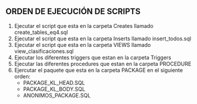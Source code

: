 ORDEN DE EJECUCIÓN DE SCRIPTS
--------------------------------------------

1. Ejecutar el script que esta en la carpeta Creates llamado create_tables_eq4.sql
2. Ejecutar el script que esta en la carpeta Inserts llamado insert_todos.sql
3. Ejecutar el script que esta en la carpeta VIEWS llamado view_clasificaciones.sql
4. Ejecutar los diferentes triggers que estan en la carpeta Triggers
5. Ejecutar las diferentes procedures que estan en la carpeta PROCEDURE 
6. Ejercutar el paquete que esta en la carpeta PACKAGE en el siguiente orden:
    - PACKAGE_KL_HEAD.SQL
    - PACKAGE_KL_BODY.SQL
    - ANONIMOS_PACKAGE.SQL
    
